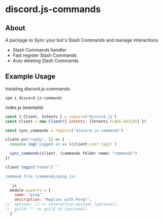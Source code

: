 # discord.js-commands
## About 
A package to Sync your bot's Slash Commands and manage interactions

- Slash Commands handler
- Fast register Slash Commands
- Auto deleting Slash Commands

## Example Usage

Instaling discord.js-commands

```sh-session
npm i discord.js-commands
```

index.js (exemple)

```js
const { Client, Intents } = require("discord.js")
const client = new Client({ intents: [Intents.FLAGS.GUILDS] })

const sync_commands = require("discord.js-commands")

client.on("ready", () => {
  console.log(`Logged in as ${client.user.tag}!`)

  sync_commands(client, (commands folder name) "commands")
})

client.login("token")```

command file (commands/ping.js)

```js
  module.exports = {
    name: "ping",
    description: "Replies with Pong!",
//  options: [] => interaction options (optional),
//  guild: "" => guild id (optional)
  }```
